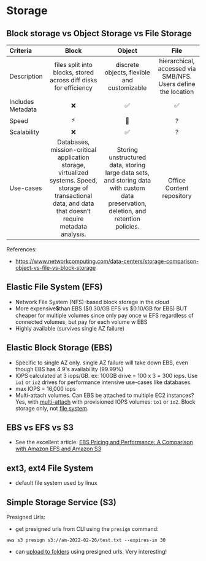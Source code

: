 # Storage

## Block storage vs Object Storage vs File Storage

| Criteria | Block | Object | File 
|:---|:---:|:---:|:---:
Description| files split into blocks, stored across diff disks for efficiency |discrete objects, flexible and customizable |hierarchical, accessed via SMB/NFS. Users define the location
Includes Metadata | ❌| ✅ | ✅
Speed | ⚡|🐢| ?
Scalability | ❌| ✅ | ?
Use-cases | Databases, mission-critical application storage, virtualized systems. Speed, storage of transactional data, and data that doesn’t require metadata analysis. | Storing unstructured data, storing large data sets, and storing data with custom data preservation, deletion, and retention policies. | Office Content repository 

References:
- https://www.networkcomputing.com/data-centers/storage-comparison-object-vs-file-vs-block-storage


## Elastic File System (EFS)
- Network File System (NFS)-based block storage in the cloud
- More expensive💲than EBS ($0.30/GB EFS vs $0.10/GB for EBS) BUT cheaper for multiple volumes since only pay once w EFS regardless of connected volumes, but pay for each volume w EBS
- Highly available (survives single AZ failure)

## Elastic Block Storage (EBS)
- Specific to single AZ only. single AZ failure will take down EBS, even though EBS has 4 9's availability (99.99%)
- IOPS calculated at 3 iops/GB. ex: 100GB drive = 100 x 3 = 300 iops. Use `io1` or `io2` drives for performance intensive use-cases like databases. 
- max IOPS = 16,000 iops
- Multi-attach volumes. Can EBS be attached to multiple EC2 instances? Yes, with [multi-attach](https://docs.aws.amazon.com/AWSEC2/latest/UserGuide/ebs-volumes-multi.html) with provisioned IOPS volumes: `io1` or `io2`. Block storage only, not [file system](https://aws.amazon.com/premiumsupport/knowledge-center/ebs-access-volumes-using-multi-attach/).

## EBS vs EFS vs S3
- See the excellent article: [EBS Pricing and Performance: A Comparison with Amazon EFS and Amazon S3](https://cloud.netapp.com/blog/ebs-efs-amazons3-best-cloud-storage-system)

## ext3, ext4 File System
- default file system used by linux 

## Simple Storage Service (S3)

Presigned Urls: 
- get presigned urls from CLI using the `presign` command: 
```
aws s3 presign s3://am-2022-02-26/test.txt --expires-in 30
```
- can [upload to folders](https://docs.aws.amazon.com/AmazonS3/latest/userguide/PresignedUrlUploadObject.html) using presigned urls. Very interesting! 

